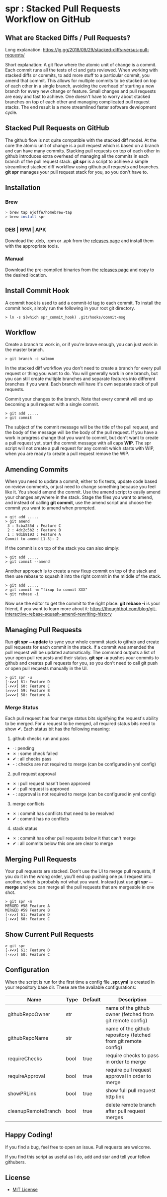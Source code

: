 # spr : Stacked Pull Requests Workflow on GitHub

What are Stacked Diffs / Pull Requests?
---------------------------------------
Long explanation: https://jg.gg/2018/09/29/stacked-diffs-versus-pull-requests/

Short explanation: A git flow where the atomic unit of change is a commit. Each commit runs all the tests of ci and gets reviewed. When working with stacked diffs or commits, to add more stuff to a particular commit, you amend that commit. This allows for multiple commits to be stacked on top of each other in a single branch, avoiding the overhead of starting a new branch for every new change or feature. Small changes and pull requests are easy and fast to achieve. One doesn't have to worry about stacked branches on top of each other and managing complicated pull request stacks. The end result is a more streamlined faster software development cycle.

Stacked Pull Requests on GitHub
-------------------------------
    
The github flow is not quite compatible with the stacked diff model. At the core the atomic unit of change is a pull request which is based on a branch and can have many commits. Stacking pull requests on top of each other in github introduces extra overhead of managing all the commits in each branch of the pull request stack.
**git spr** is a script to achieve a simple streamlined stacked diff workflow using github pull requests and branches. **git spr** manages your pull request stack for you, so you don't have to. 

Installation 
------------

### Brew
```bash
> brew tap ejoffe/homebrew-tap
> brew install spr
```

### DEB | RPM | APK
Download the .deb, .rpm or .apk from the [releases page](https://github.com/ejoffe/spr/releases) and install them with the appropriate tools.

### Manual
Download the pre-compiled binaries from the [releases page](https://github.com/ejoffe/spr/releases) and copy to the desired location.

Install Commit Hook
-------------------

A commit hook is used to add a commit-id tag to each commit. To install the commit hook, simply run the following in your root git directory.

```base
> ln -s $(which spr_commit_hook) .git/hooks/commit-msg
```

Workflow
--------
Create a branch to work in, or if you're brave enough, you can just work in the master branch.
```shell
> git branch -c salmon
```

In the stacked diff workflow you don't need to create a branch for every pull request or thing you want to do. You will generally work in one branch, but you can still create multiple branches and separate features into different branches if you want. Each branch will have it's own separate stack of pull requests. 
    
Commit your changes to the branch. Note that every commit will end up becoming a pull request with a single commit.
```shell
> git add ..... 
> git commit  
```

The subject of the commit message will be the title of the pull request, and the body of the message will be the body of the pull request.
If you have a work in progress change that you want to commit, but don't want to create a pull request yet, start the commit message with all caps **WIP**. The spr script will not create a pull request for any commit which starts with WIP, when you are ready to create a pull request remove the WIP.

Amending Commits
----------------
When you need to update a commit, either to fix tests, update code based on review comments, or just need to change something because you feel like it. You should amend the commit. 
Use the amend script to easily amend your changes anywhere in the stack. Stage the files you want to amend, and instead of calling **git commit**, use the amend script and choose the commit you want to amend when prompted.  
```shell
> git add .....
> git amend
 3 : 5cba235d : Feature C
 2 : 4dc2c5b2 : Feature B
 1 : 9d1b8193 : Feature A
Commit to amend [1-3]: 2
```

If the commit is on top of the stack you can also simply:
```shell
> git add .....
> git commit --amend
```

Another approach is to create a new fixup commit on top of the stack and then use rebase to squash it into the right commit in the middle of the stack. 
```shell
> git add .....
> git commit -m "fixup to commit XXX"
> git rebase -i
```
Now use the editor to get the commit to the right place. **git rebase -i** is your friend, if you want to learn more about it: https://thoughtbot.com/blog/git-interactive-rebase-squash-amend-rewriting-history

Managing Pull Requests
----------------------
Run **git spr --update** to sync your whole commit stack to github and create pull requests for each commit in the stack. If a commit was amended the pull request will be updated automatically. The command outputs a list of your open pull requests and their status. **git spr -u** pushes your commits to github and creates pull requests for you, so you don't need to call git push or open pull requests manually in the UI.

```shell
> git spr -u
[·✗✔✗] 61: Feature D
[·✗✔✗] 60: Feature C
[✔✔✔✔] 59: Feature B
[✔✔✔✔] 58: Feature A
```

### Merge Status
Each pull request has four merge status bits signifying the request's ability to be merged. For a request to be merged, all required status bits need to show **✔**. Each status bit has the following meaning:
1. github checks run and pass 
  - · : pending 
  - ✗ : some check failed 
  - ✔ : all checks pass 
  - \- : checks are not required to merge (can be configured in yml config)
2. pull request approval
  - ✗ : pull request hasn't been approved
  - ✔ : pull request is approved
  - \- : approval is not required to merge (can be configured in yml config)
3. merge conflicts
  - ✗ : commit has conflicts that need to be resolved
  - ✔ : commit has no conflicts 
4. stack status
  - ✗ : commit has other pull requests below it that can't merge
  - ✔ : all commits below this one are clear to merge

Merging Pull Requests
---------------------
Your pull requests are stacked. Don't use the UI to merge pull requests, if you do it in the wrong order, you'll end up pushing one pull request into another, which is probably not what you want. Instead just use **git spr --merge** and you can merge all the pull requests that are mergeable in one shot.

```shell
> git spr -m
MERGED #58 Feature A
MERGED #59 Feature B
[·✗✔✗] 61: Feature D
[·✗✔✗] 60: Feature C
```

Show Current Pull Requests
-----------------------------
```shell
> git spr
[·✗✔✗] 61: Feature D
[·✗✔✗] 60: Feature C
```

Configuration
-------------
When the script is run for the first time a config file **.spr.yml** is created in your repository base dir. 
These are the available configurations:

| Name                | Type | Default | Description
| ------------------- | ---- | ------- | -------------------------------------------------------------- |
| githubRepoOwner     | str  |         | name of the github owner (fetched from git remote config)      |
| githubRepoName      | str  |         | name of the github repository (fetched from git remote config) |
| requireChecks       | bool | true    | require checks to pass in order to merge                       |
| requireApproval     | bool | true    | require pull request approval in order to merge                |
| showPRLink          | bool | true    | show full pull request http link                               |
| cleanupRemoteBranch | bool | true    | delete remote branch after pull request merges                 |

Happy Coding!
-------------
If you find a bug, feel free to open an issue. Pull requests are welcome.

If you find this script as useful as I do, add and star and tell your fellow githubers.

License
-------

- [MIT License](LICENSE)
